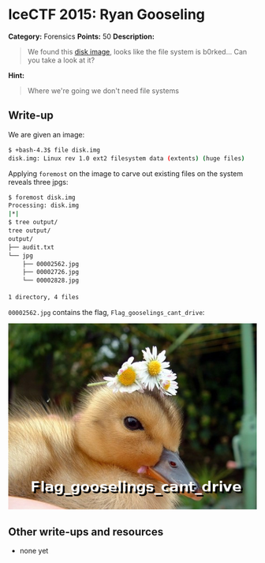 # IceCTF 2015: Ryan Gooseling

**Category:** Forensics
**Points:** 50
**Description:** 

> We found this [disk image](./disk.img), looks like the file system is b0rked... Can you take a look at it?

**Hint:**

> Where we're going we don't need file systems

## Write-up

We are given an image:

```bash
$ +bash-4.3$ file disk.img 
disk.img: Linux rev 1.0 ext2 filesystem data (extents) (huge files)
```

Applying `foremost` on the image to carve out existing files on the system reveals three jpgs:

```bash
$ foremost disk.img
Processing: disk.img
|*|
$ tree output/
tree output/
output/
├── audit.txt
└── jpg
    ├── 00002562.jpg
    ├── 00002726.jpg
    └── 00002828.jpg

1 directory, 4 files
```

`00002562.jpg` contains the flag, `Flag_gooselings_cant_drive`:

![](./00002562.jpg)

## Other write-ups and resources

* none yet
